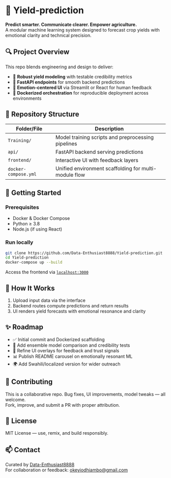 # 🌾 Yield-prediction

**Predict smarter. Communicate clearer. Empower agriculture.**  
A modular machine learning system designed to forecast crop yields with emotional clarity and technical precision.

## 🔍 Project Overview  
This repo blends engineering and design to deliver:
- 🧠 **Robust yield modeling** with testable credibility metrics
- 🔌 **FastAPI endpoints** for smooth backend predictions
- 🎨 **Emotion-centered UI** via Streamlit or React for human feedback
- 🐳 **Dockerized orchestration** for reproducible deployment across environments

## 📁 Repository Structure  
| Folder/File          | Description                                            |
|----------------------|--------------------------------------------------------|
| `Training/`          | Model training scripts and preprocessing pipelines     |
| `api/`               | FastAPI backend serving predictions                    |
| `frontend/`          | Interactive UI with feedback layers                    |
| `docker-compose.yml` | Unified environment scaffolding for multi-module flow |

## 🚀 Getting Started  
### Prerequisites  
- Docker & Docker Compose  
- Python ≥ 3.8  
- Node.js (if using React)

### Run locally  
```bash
git clone https://github.com/Data-Enthusiast8888/Yield-prediction.git
cd Yield-prediction
docker-compose up --build
```

Access the frontend via [`localhost:3000`](http://localhost:3000)

## 🧪 How It Works  
1. Upload input data via the interface  
2. Backend routes compute predictions and return results  
3. UI renders yield forecasts with emotional resonance and clarity

## ✨ Roadmap  
- ✅ Initial commit and Dockerized scaffolding  
- 🔄 Add ensemble model comparison and credibility tests  
- 🎨 Refine UI overlays for feedback and trust signals  
- 📊 Publish README carousel on emotionally resonant ML  
- 🌍 Add Swahili/localized version for wider outreach

## 🤝 Contributing  
This is a collaborative repo. Bug fixes, UI improvements, model tweaks — all welcome.  
Fork, improve, and submit a PR with proper attribution.

## 📄 License  
MIT License — use, remix, and build responsibly.

## 📫 Contact  
Curated by [Data-Enthusiast8888](https://github.com/Data-Enthusiast8888)  
For collaboration or feedback: okeyiodhiambo@gmail.com
